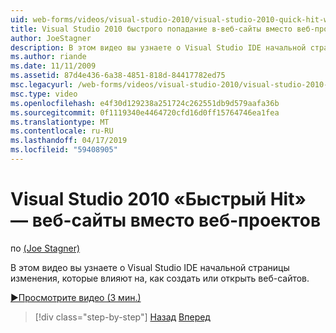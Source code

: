 ```yaml
---
uid: web-forms/videos/visual-studio-2010/visual-studio-2010-quick-hit-websites-instead-of-web-projects
title: Visual Studio 2010 быстрого попадание в-веб-сайты вместо веб-проектов | Документация Майкрософт
author: JoeStagner
description: В этом видео вы узнаете о Visual Studio IDE начальной страницы изменения, которые влияют на, как создать или открыть веб-сайтов.
ms.author: riande
ms.date: 11/11/2009
ms.assetid: 87d4e436-6a38-4851-818d-84417782ed75
msc.legacyurl: /web-forms/videos/visual-studio-2010/visual-studio-2010-quick-hit-websites-instead-of-web-projects
msc.type: video
ms.openlocfilehash: e4f30d129238a251724c262551db9d579aafa36b
ms.sourcegitcommit: 0f1119340e4464720cfd16d0ff15764746ea1fea
ms.translationtype: MT
ms.contentlocale: ru-RU
ms.lasthandoff: 04/17/2019
ms.locfileid: "59408905"
---
```

# <a name="visual-studio-2010-quick-hit---websites-instead-of-web-projects"></a>Visual Studio 2010 «Быстрый Hit» — веб-сайты вместо веб-проектов

по [(Joe Stagner)](https://github.com/JoeStagner)

В этом видео вы узнаете о Visual Studio IDE начальной страницы изменения, которые влияют на, как создать или открыть веб-сайтов. 

[&#9654;Просмотрите видео (3 мин.)](https://channel9.msdn.com/Blogs/ASP-NET-Site-Videos/visual-studio-2010-quick-hit-websites-instead-of-web-projects)

> [!div class="step-by-step"]
> [Назад](visual-studio-2010-quick-hit-new-multi-targeting.md)
> [Вперед](visual-studio-2010-quick-hit-snippets-intellisense.md)

